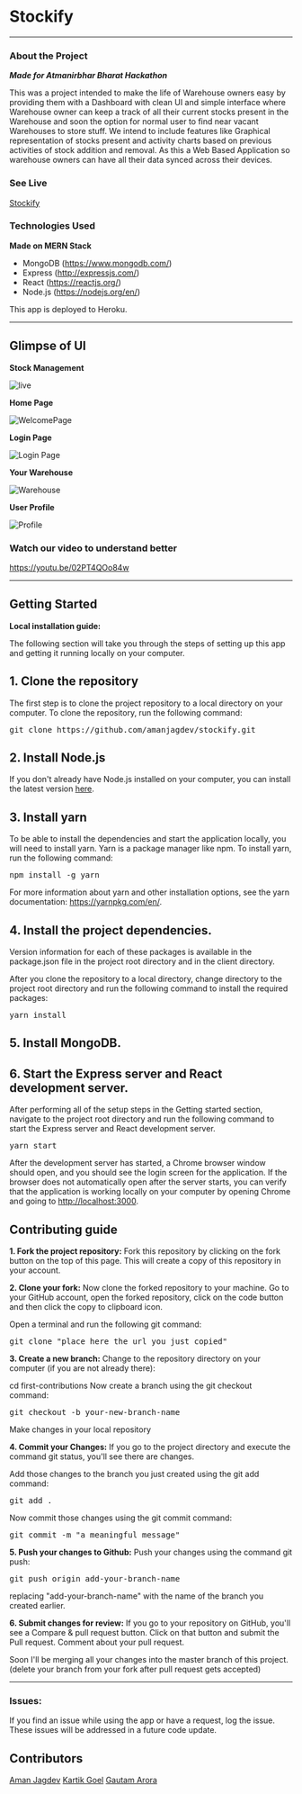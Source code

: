 
# Stockify

---

### About the Project

***Made for Atmanirbhar Bharat Hackathon***

This was a project intended to make the life of Warehouse owners easy by providing them with a Dashboard with clean UI and simple interface where Warehouse owner can keep a track of all their current stocks present in the Warehouse and soon the option for normal user to find near vacant Warehouses to store stuff.
We intend to include features like Graphical representation of stocks present and activity charts based on previous activities of stock addition and removal. As this a Web Based Application so warehouse owners can have all their data synced across their devices.

### See Live 
[Stockify](https://hackathon-an.herokuapp.com/)

### Technologies Used

**Made on MERN Stack**
- MongoDB (<https://www.mongodb.com/>)
- Express (<http://expressjs.com/>)
- React (<https://reactjs.org/>)
- Node.js (<https://nodejs.org/en/>)

This app is deployed to Heroku.

---

## Glimpse of UI

**Stock Management**

![live](https://devfolio-prod.s3.ap-south-1.amazonaws.com/projects/826f8093522b4fad99f9a9b56bbf7ee9/pic4dj6iwhce.png)

**Home Page**

![WelcomePage](https://devfolio-prod.s3.ap-south-1.amazonaws.com/projects/826f8093522b4fad99f9a9b56bbf7ee9/pica0xql6nah.jpeg)

**Login Page**

![Login Page](https://devfolio-prod.s3.ap-south-1.amazonaws.com/projects/826f8093522b4fad99f9a9b56bbf7ee9/picwdj08fdpw.jpeg)

**Your Warehouse**

![Warehouse](https://devfolio-prod.s3.ap-south-1.amazonaws.com/projects/826f8093522b4fad99f9a9b56bbf7ee9/pic587hm1pry.jpeg)

**User Profile**

![Profile](https://devfolio-prod.s3.ap-south-1.amazonaws.com/projects/826f8093522b4fad99f9a9b56bbf7ee9/picw4dsjref1.jpeg)

### Watch our video to understand better
<https://youtu.be/02PT4QOo84w>

---

## Getting Started
**Local installation guide:**

The following section will take you through the steps of setting up this app and getting it running locally on your computer.
## 1. Clone the repository
The first step is to clone the project repository to a local directory on your computer. To clone the repository, run the following command:

<pre>git clone https://github.com/amanjagdev/stockify.git</pre>

## 2. Install Node.js
If you don't already have Node.js installed on your computer, you can install the latest version <a href="https://nodejs.org/en/">here</a>.

## 3. Install yarn 
To be able to install the dependencies and start the application locally, you will need to install yarn. Yarn is a package manager like npm.
To install yarn, run the following command:
<pre>npm install -g yarn</pre>
For more information about yarn and other installation options, see the yarn documentation: https://yarnpkg.com/en/.

## 4. Install the project dependencies.
Version information for each of these packages is available in the package.json file in the project root directory and in the client directory.

After you clone the repository to a local directory, change directory to the project root directory and run the following command to install the required packages:

<pre>yarn install</pre>

## 5. Install MongoDB.

## 6. Start the Express server and React development server.
After performing all of the setup steps in the Getting started section, navigate to the project root directory and run the following command to start the Express server and React development server.

<pre>yarn start</pre>

After the development server has started, a Chrome browser window should open, and you should see the login screen for the application. If the browser does not automatically open after the server starts, you can verify that the application is working locally on your computer by opening Chrome and going to <a href="http://localhost:3000">http://localhost:3000</a>.

## Contributing guide

**1. Fork the project repository:**
Fork this repository by clicking on the fork button on the top of this page. This will create a copy of this repository in your account.

**2. Clone your fork:**
Now clone the forked repository to your machine. Go to your GitHub account, open the forked repository, click on the code button and then click the copy to clipboard icon.

Open a terminal and run the following git command:

<pre>git clone "place here the url you just copied"</pre>

**3. Create a new branch:**
Change to the repository directory on your computer (if you are not already there):

cd first-contributions
Now create a branch using the git checkout command:

<pre>git checkout -b your-new-branch-name</pre>

Make changes in your local repository

**4. Commit your Changes:**
If you go to the project directory and execute the command git status, you'll see there are changes.

Add those changes to the branch you just created using the git add command:

<pre>git add .</pre>
Now commit those changes using the git commit command:

<pre>git commit -m "a meaningful message"</pre>


**5. Push your changes to Github:**
Push your changes using the command git push:

<pre>git push origin add-your-branch-name</pre>
replacing "add-your-branch-name" with the name of the branch you created earlier.

**6. Submit changes for review:**
If you go to your repository on GitHub, you'll see a Compare & pull request button. Click on that button and submit the Pull request. Comment about your pull request.

Soon I'll be merging all your changes into the master branch of this project.
(delete your branch from your fork after pull request gets accepted)

---
### Issues:
If you find an issue while using the app or have a request, log the issue. These issues will be addressed in a future code update.


## Contributors
[Aman Jagdev](https://github.com/amanjagdev)
[Kartik Goel](https://github.com/kg-kartik)
[Gautam Arora](https://github.com/Gautam-Arora24)
